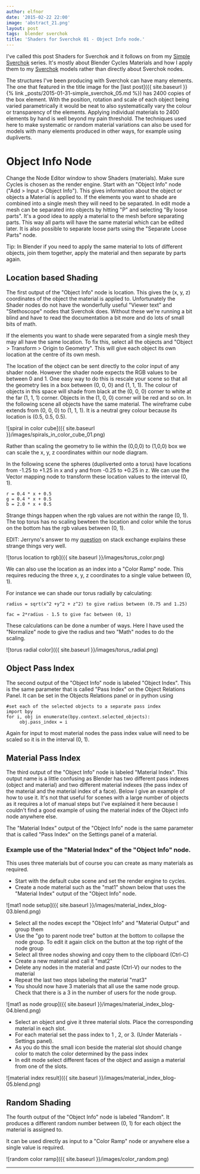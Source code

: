 ```yaml
---
author: elfnor
date: '2015-02-22 22:00'
image: 'abstract_21.png'
layout: post
tags:  blender sverchok
title: 'Shaders for Sverchok 01 - Object Info node.'
---
```


I\'ve called this post Shaders for Sverchok and it follows on from my [Simple Sverchok](http://elfnor.com/tag/sverchok.html) series. It\'s mostly about Blender Cycles Materials and how I apply them to my [Sverchok](http://nikitron.cc.ua/sverchok_en.html) models rather than directly about Sverchok nodes.

The structures I\'ve been producing with Sverchok can have many elements. The one that featured in the title image for the [last post]({{ site.baseurl }}{% link _posts/2015-01-31-simple_sverchok_05.md %}) has 2400 copies of the box element. With the position, rotation and scale of each object being varied parametrically it would be neat to also systematically vary the colour or transparency of the elements. Applying individual materials to 2400 elements by hand is well beyond my pain threshold. The techniques used here to make systematic or random material variations can also be used for models with many elements produced in other ways, for example using dupliverts.

# Object Info Node

Change the Node Editor window to show Shaders (materials). Make sure Cycles is chosen as the render engine. Start with an \"Object Info\" node (\"Add \> Input \> Object Info\"). This gives information about the object or objects a Material is applied to. If the elements you want to shade are combined into a single mesh they will need to be separated. In edit mode a mesh can be separated into objects by hitting \"P\" and selecting \"By loose parts\". It\'s a good idea to apply a material to the mesh before separating parts. This way all parts will have the same material which can be edited later. It is also possible to separate loose parts using the \"Separate Loose Parts\" node.

Tip: In Blender if you need to apply the same material to lots of different objects, join them together, apply the material and then separate by parts again.

## Location based Shading

The first output of the \"Object Info\" node is location. This gives the (x, y, z) coordinates of the object the material is applied to. Unfortunately the Shader nodes do not have the wonderfully useful \"Viewer text\" and \"Stethoscope\" nodes that Sverchok does. Without these we\'re running a bit blind and have to read the documentation a bit more and do lots of small bits of math.

If the elements you want to shade were separated from a single mesh they may all have the same location. To fix this, select all the objects and \"Object \> Transform \> Origin to Geometry\". This will give each object its own location at the centre of its own mesh.

The location of the object can be sent directly to the color input of any shader node. However the shader node expects the RGB values to be between 0 and 1. One easy way to do this is rescale your scene so that all the geometry lies in a box between (0, 0, 0) and (1, 1, 1). The colour of objects in this space will shade from black at the (0, 0, 0) corner to white at the far (1, 1, 1) corner. Objects in the (1, 0, 0) corner will be red and so on. In the following scene all objects have the same material. The wireframe cube extends from (0, 0, 0) to (1, 1, 1). It is a neutral grey colour because its location is (0.5, 0.5, 0.5).

![spiral in color cube]({{ site.baseurl }}/images/spirals_in_color_cube_01.png)

Rather than scaling the geometry to lie within the (0,0,0) to (1,0,0) box we can scale the x, y, z coordinates within our node diagram.

In the following scene the spheres (dupliverted onto a torus) have locations from -1.25 to +1.25 in x and y and from -0.25 to +0.25 in z. We can use the Vector mapping node to transform these location values to the interval (0, 1).

    r = 0.4 * x + 0.5
    g = 0.4 * x + 0.5
    b = 2.0 * x + 0.5

Strange things happen when the rgb values are not within the range (0, 1). The top torus has no scaling bewteen the location and color while the torus on the bottom has the rgb values between (0, 1).

EDIT: Jerryno\'s answer to my [question](http://blender.stackexchange.com/questions/26254/how-and-when-does-clipping-of-rgb-values-happen) on stack exchange explains these strange things very well.

![torus location to rgb]({{ site.baseurl }}/images/torus_color.png)

We can also use the location as an index into a \"Color Ramp\" node. This requires reducing the three x, y, z coordinates to a single value between (0, 1).

For instance we can shade our torus radially by calculating:

    radius = sqrt(x^2 +y^2 + z^2) to give radius between (0.75 and 1.25)

    fac = 2*radius - 1.5 to give fac between (0, 1)

These calculations can be done a number of ways. Here I have used the \"Normalize\" node to give the radius and two \"Math\" nodes to do the scaling.

![torus radial color]({{ site.baseurl }}/images/torus_radial.png)

## Object Pass Index

The second output of the \"Object Info\" node is labeled \"Object Index\". This is the same parameter that is called \"Pass Index\" on the Object Relations Panel. It can be set in the Objects Relations panel or in python using

    #set each of the selected objects to a separate pass index
    import bpy
    for i, obj in enumerate(bpy.context.selected_objects):
         obj.pass_index = i

Again for input to most material nodes the pass index value will need to be scaled so it is in the interval (0, 1).

## Material Pass Index

The third output of the \"Object Info\" node is labeled \"Material Index\". This output name is a little confusing as Blender has two different pass indexes (object and material) and two different material indexes (the pass index of the material and the material index of a face). Below I give an example of how to use it. It\'s not that useful for scenes with a large number of objects as it requires a lot of manual steps but I\'ve explained it here because I couldn\'t find a good example of using the material index of the Object info node anywhere else.

The \"Material Index\" output of the \"Object Info\" node is the same parameter that is called \"Pass Index\" on the Settings panel of a material.

### Example use of the \"Material Index\" of the \"Object Info\" node.

This uses three materials but of course you can create as many materials as required.

-   Start with the default cube scene and set the render engine to cycles.
-   Create a node material such as the \"mat1\" shown below that uses the \"Material Index\" output of the \"Object Info\" node.

![mat1 node setup]({{ site.baseurl }}/images/material_index_blog-03.blend.png)

-   Select all the nodes except the \"Object Info\" and \"Material Output\" and group them
-   Use the \"go to parent node tree\" button at the bottom to collapse the node group. To edit it again click on the button at the top right of the node group
-   Select all three nodes showing and copy them to the clipboard (Ctrl-C)
-   Create a new material and call it \"mat2\"
-   Delete any nodes in the material and paste (Ctrl-V) our nodes to the material
-   Repeat the last two steps labeling the material \"mat3\"
-   You should now have 3 materials that all use the same node group. Check that there is a 3 in the number of users for the node group.

![mat1 as node group]({{ site.baseurl }}/images/material_index_blog-04.blend.png)

-   Select an object and give it three material slots. Place the corresponding material in each slot.
-   For each material set the pass index to 1 , 2, or 3. (Under Materials - Settings panel).
-   As you do this the small icon beside the material slot should change color to match the color determined by the pass index
-   In edit mode select different faces of the object and assign a material from one of the slots.

![material index result]({{ site.baseurl }}/images/material_index_blog-05.blend.png)

## Random Shading

The fourth output of the \"Object Info\" node is labeled \"Random\". It produces a different random number between (0, 1) for each object the material is assigned to.

It can be used directly as input to a \"Color Ramp\" node or anywhere else a single value is required.

![random color ramp]({{ site.baseurl }}/images/color_random.png)

------------------------------------------------------------------------

